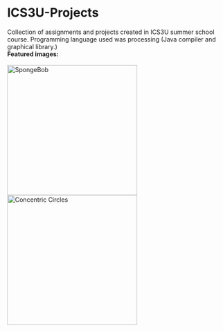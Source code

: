 
# ICS3U-Projects
Collection of assignments and projects created in ICS3U summer school course. Programming language used was processing (Java compiler and graphical library.)
<br>
**Featured images:**
<br><br>
<img alt="SpongeBob" align="left" width="300" src="https://i.ibb.co/WkgH6KC/Screenshot-302.png">
<img alt="Concentric Circles" align="left" width="300" src="https://i.ibb.co/7RVLVqF/Screenshot-310.png">

